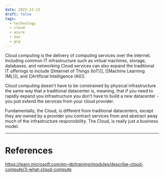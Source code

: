 ```yaml
---
date: 2023-12-12
draft: false
tags:
  - technology
  - cloud
  - azure
  - aws
  - gcp
---
```

Cloud computing is the delivery of computing services over the internet. Including common IT infrastructure such as virtual machines, storage, databases, and networking Cloud services can also expand the traditional IT offerings to include [[Internet of Things (IoT)]], [[Machine Learning (ML)]], and [[Artificial Intelligence (AI)]].

Cloud computing doesn't have to be constrained by physical infrastructure the same way that a traditional datacenter is, meaning, that if you need to rapidly expand you infrastructure you don't have to build a new datacenter - you just extend the services from your cloud provider.

Fundamentally, the Cloud, is different from traditional datacenters, except they are owned by a provider you contract services from and abstract away much of the infrastructure responsibility. The Cloud, is really just a business model.

---
# References

https://learn.microsoft.com/en-gb/training/modules/describe-cloud-compute/3-what-cloud-compute